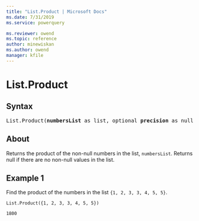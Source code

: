 ```yaml
---
title: "List.Product | Microsoft Docs"
ms.date: 7/31/2019
ms.service: powerquery

ms.reviewer: owend
ms.topic: reference
author: minewiskan
ms.author: owend
manager: kfile
---
```

# List.Product

## Syntax

<pre>
List.Product(<b>numbersList</b> as list, optional <b>precision</b> as nullable number) as nullable number 
</pre>
  
## About  
Returns the product of the non-null numbers in the list, `numbersList`. Returns null if there are no non-null values in the list.

## Example 1
Find the product of the numbers in the list `{1, 2, 3, 3, 4, 5, 5}`.

```powerquery-m
List.Product({1, 2, 3, 3, 4, 5, 5})
```

`1800`
